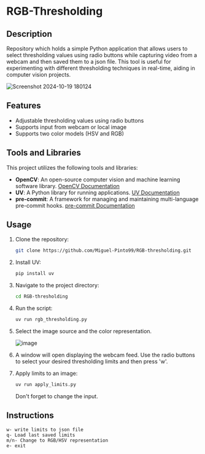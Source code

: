 # RGB-Thresholding

## Description

Repository which holds a simple Python application that allows users to select thresholding values using radio buttons while capturing video from a webcam and then saved them to a json file. This tool is useful for experimenting with different thresholding techniques in real-time, aiding in computer vision projects.

![Screenshot 2024-10-19 180124](https://github.com/user-attachments/assets/5f4915c0-57ad-49ad-afc8-56396e191ad3)

## Features

- Adjustable thresholding values using radio buttons
- Supports input from webcam or local image
- Supports two color models (HSV and RGB)

## Tools and Libraries
This project utilizes the following tools and libraries:

- **OpenCV**: An open-source computer vision and machine learning software library. [OpenCV Documentation](https://docs.opencv.org/)
- **UV**: A Python library for running applications. [UV Documentation](https://docs.astral.sh/uv/getting-started/installation/)
- **pre-commit**: A framework for managing and maintaining multi-language pre-commit hooks. [pre-commit Documentation](https://pre-commit.com)

## Usage
1. Clone the repository:
    ```bash
    git clone https://github.com/Miguel-Pinto99/RGB-thresholding.git
    ```

2. Install UV:
    ```bash
    pip install uv
    ```

3. Navigate to the project directory:
    ```bash
    cd RGB-thresholding
    ```

4. Run the script:
    ```bash
    uv run rgb_thresholding.py
    ```

5. Select the image source and the color representation.

    ![image](https://github.com/user-attachments/assets/02ebef1d-a829-4abb-a22b-ba54b2ea3bb2)

6. A window will open displaying the webcam feed. Use the radio buttons to select your desired thresholding limits and then press 'w'.

7. Apply limits to an image:
    ```bash
    uv run apply_limits.py
    ```

    Don't forget to change the input.

## Instructions

```
w- write limits to json file
q- Load last saved limits
m/n- Change to RGB/HSV representation
e- exit
```
